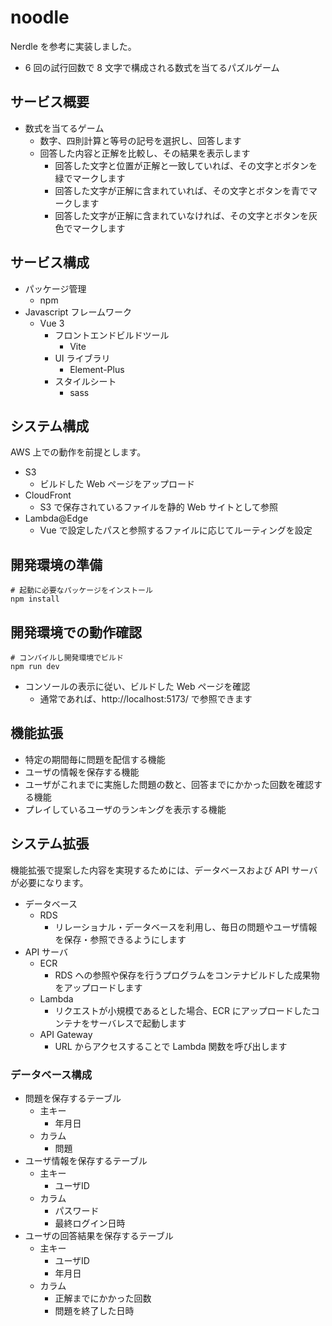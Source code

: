 # noodle

Nerdle を参考に実装しました。

* 6 回の試行回数で 8 文字で構成される数式を当てるパズルゲーム

## サービス概要

* 数式を当てるゲーム
  * 数字、四則計算と等号の記号を選択し、回答します
  * 回答した内容と正解を比較し、その結果を表示します
    * 回答した文字と位置が正解と一致していれば、その文字とボタンを緑でマークします
    * 回答した文字が正解に含まれていれば、その文字とボタンを青でマークします
    * 回答した文字が正解に含まれていなければ、その文字とボタンを灰色でマークします

## サービス構成

* パッケージ管理
  * npm
* Javascript フレームワーク
  * Vue 3
    * フロントエンドビルドツール
      * Vite
    * UI ライブラリ
      * Element-Plus
    * スタイルシート
      * sass

## システム構成

AWS 上での動作を前提とします。

* S3
  * ビルドした Web ページをアップロード
* CloudFront
  * S3 で保存されているファイルを静的 Web サイトとして参照
* Lambda@Edge
  * Vue で設定したパスと参照するファイルに応じてルーティングを設定

## 開発環境の準備

```
# 起動に必要なパッケージをインストール
npm install
```

## 開発環境での動作確認

```
# コンパイルし開発環境でビルド
npm run dev
```

* コンソールの表示に従い、ビルドした Web ページを確認
    * 通常であれば、http://localhost:5173/ で参照できます

## 機能拡張

* 特定の期間毎に問題を配信する機能
* ユーザの情報を保存する機能
* ユーザがこれまでに実施した問題の数と、回答までにかかった回数を確認する機能
* プレイしているユーザのランキングを表示する機能

## システム拡張

機能拡張で提案した内容を実現するためには、データベースおよび API サーバが必要になります。

* データベース
  * RDS
    * リレーショナル・データベースを利用し、毎日の問題やユーザ情報を保存・参照できるようにします
* API サーバ
  * ECR
    * RDS への参照や保存を行うプログラムをコンテナビルドした成果物をアップロードします
  * Lambda
    * リクエストが小規模であるとした場合、ECR にアップロードしたコンテナをサーバレスで起動します
  * API Gateway
    * URL からアクセスすることで Lambda 関数を呼び出します

### データベース構成

* 問題を保存するテーブル
  * 主キー
    * 年月日
  * カラム
    * 問題
* ユーザ情報を保存するテーブル
  * 主キー
    * ユーザID
  * カラム
    * パスワード
    * 最終ログイン日時
* ユーザの回答結果を保存するテーブル
  * 主キー
    * ユーザID
    * 年月日
  * カラム
    * 正解までにかかった回数
    * 問題を終了した日時
